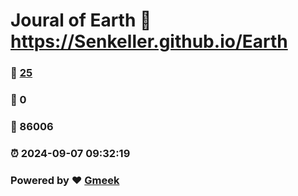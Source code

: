# Joural of Earth :link: https://Senkeller.github.io/Earth 
### :page_facing_up: [25](https://Senkeller.github.io/Earth/tag.html) 
### :speech_balloon: 0 
### :hibiscus: 86006 
### :alarm_clock: 2024-09-07 09:32:19 
### Powered by :heart: [Gmeek](https://github.com/Meekdai/Gmeek)
